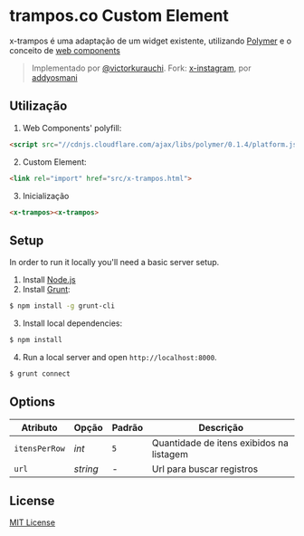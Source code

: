 # trampos.co Custom Element

x-trampos é uma adaptação de um widget existente, utilizando [Polymer](http://polymer-project.org) e o conceito de [web components](http://customelements.io/)

> Implementado por [@victorkurauchi](https://twitter.com/victorkurauchi). Fork: [x-instagram](https://github.com/addyosmani/x-instagram), por [addyosmani](https://github.com/addyosmani)

## Utilização

1. Web Components' polyfill:

```html
<script src="//cdnjs.cloudflare.com/ajax/libs/polymer/0.1.4/platform.js"></script>
```

2. Custom Element:

```html
<link rel="import" href="src/x-trampos.html">
```

3. Inicialização

```html
<x-trampos><x-trampos>
```

## Setup

In order to run it locally you'll need a basic server setup.

1. Install [Node.js](http://nodejs.org/download/)
2. Install [Grunt](http://gruntjs.com/):

```sh
$ npm install -g grunt-cli
```

3. Install local dependencies:

```sh
$ npm install
```

4. Run a local server and open `http://localhost:8000`.

```sh
$ grunt connect
```

## Options

Atributo  | Opção                   | Padrão             | Descrição
---        | ---                       | ---                 | ---
`itensPerRow`      | *int*       | `5`               | Quantidade de itens exibidos na listagem
`url`   | *string*                     | -               | Url para buscar registros 

## License

[MIT License](http://opensource.org/licenses/MIT)

